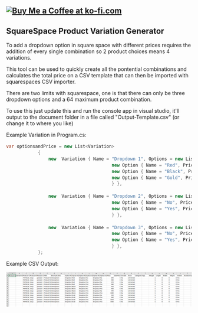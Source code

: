 <a href='https://ko-fi.com/O5O41YSS0' target='_blank'><img height='36' style='border:0px;height:36px;' src='https://cdn.ko-fi.com/cdn/kofi1.png?v=2' border='0' alt='Buy Me a Coffee at ko-fi.com' /></a>
---
## SquareSpace Product Variation Generator

To add a dropdown option in square space with different prices requires the addition of every single combination so 2 product choices means 4 variations.

This tool can be used to quickly create all the pontential combinations and calculates the total price on a CSV template that can then be imported with squarespaces CSV importer.

There are two limits with squarespace, one is that there can only be three dropdown options and a 64 maximum product combination.

To use this just update this and run the console app in visual studio, it'll output to the document folder in a file called "Output-Template.csv" (or change it to where you like)

Example Variation in Program.cs:

```csharp
var optionsandPrice = new List<Variation>
			{
				new  Variation { Name = "Dropdown 1", Options = new List<Option> {
										new Option { Name = "Red", Price = 0 },
										new Option { Name = "Black", Price = 20 },
										new Option { Name = "Gold", Price = 40 },
										} },

				new  Variation { Name = "Dropdown 2", Options = new List<Option> {
										new Option { Name = "No", Price = 0 },
										new Option { Name = "Yes", Price = 80 },
										} },

				new  Variation { Name = "Dropdown 3", Options = new List<Option> {
										new Option { Name = "No", Price = 0 },
										new Option { Name = "Yes", Price = 1 },
										} },
			};
```

Example CSV Output:

![Output CSV](Example.PNG "Output CSV")

